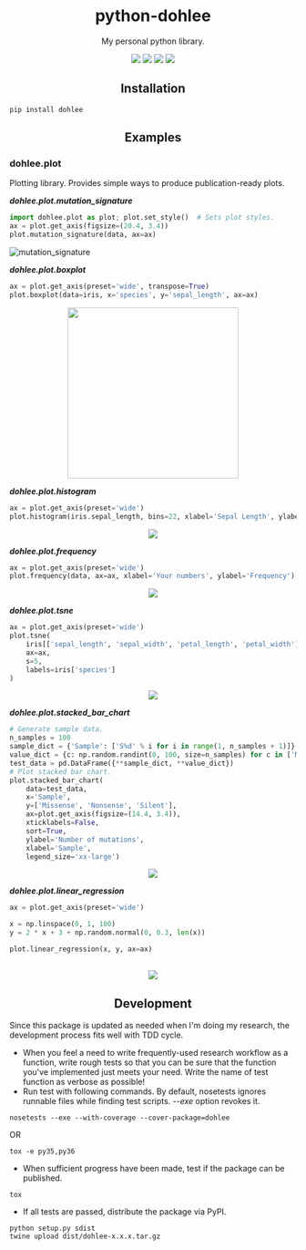 <h1 align="center">python-dohlee</h1>
<p align="center">My personal python library.</p>
<p align="center">
  <a href="https://readthedocs.org/projects/python-dohlee"><img src="https://readthedocs.org/projects/python-dohlee/badge/?style=flat" /></a>
  <a href="https://pypi.python.org/pypi/dohlee"><img src="https://img.shields.io/pypi/v/dohlee.svg" /></a>
  <a href="https://travis-ci.org/dohlee/python-dohlee"><img src="https://travis-ci.org/dohlee/python-dohlee.svg?branch=develop" /></a>
  <a href="https://coveralls.io/r/dohlee/python-dohlee"><img src="https://coveralls.io/repos/dohlee/python-dohlee/badge.svg?branch=develop&service=github" /></a>
</p>

<h2 align="center">Installation</h2>

```
pip install dohlee
```

<h2 align="center">Examples</h2>

### dohlee.plot

Plotting library. Provides simple ways to produce publication-ready plots.

***dohlee.plot.mutation_signature***
```python
import dohlee.plot as plot; plot.set_style()  # Sets plot styles.
ax = plot.get_axis(figsize=(20.4, 3.4))
plot.mutation_signature(data, ax=ax)
```

![mutation_signature](img/mutation_signature.png)

***dohlee.plot.boxplot***
```python
ax = plot.get_axis(preset='wide', transpose=True)
plot.boxplot(data=iris, x='species', y='sepal_length', ax=ax)
```

<p align='center'><img src='img/boxplot.png' style='width:300px'/></p>

***dohlee.plot.histogram***
```python
ax = plot.get_axis(preset='wide')
plot.histogram(iris.sepal_length, bins=22, xlabel='Sepal Length', ylabel='Frequency', ax=ax)
```

<p align='center'><img src='img/histogram.png' /></p>

***dohlee.plot.frequency***
```python
ax = plot.get_axis(preset='wide')
plot.frequency(data, ax=ax, xlabel='Your numbers', ylabel='Frequency')
```

<p align='center'><img src='img/frequency.png'></p>

***dohlee.plot.tsne***
```python
ax = plot.get_axis(preset='wide')
plot.tsne(
    iris[['sepal_length', 'sepal_width', 'petal_length', 'petal_width']],
    ax=ax,
    s=5,
    labels=iris['species']
)
```
<p align='center'><img src='img/tsne.png'></p>

***dohlee.plot.stacked_bar_chart***
```python
# Generate sample data.
n_samples = 100
sample_dict = {'Sample': ['S%d' % i for i in range(1, n_samples + 1)]}
value_dict = {c: np.random.randint(0, 100, size=n_samples) for c in ['Missense', 'Nonsense', 'Silent']}
test_data = pd.DataFrame({**sample_dict, **value_dict})
# Plot stacked bar chart.
plot.stacked_bar_chart(
    data=test_data,          
    x='Sample',
    y=['Missense', 'Nonsense', 'Silent'],
    ax=plot.get_axis(figsize=(14.4, 3.4)),
    xticklabels=False,
    sort=True,
    ylabel='Number of mutations',
    xlabel='Sample',
    legend_size='xx-large')
```
<p align='center'><img src='img/stacked_bar_chart.png'></p>

***dohlee.plot.linear_regression***
```python
ax = plot.get_axis(preset='wide')

x = np.linspace(0, 1, 100)
y = 2 * x + 3 + np.random.normal(0, 0.3, len(x))

plot.linear_regression(x, y, ax=ax)
```
<h2 align='center'><img src='img/linear_regression.png' /></h2>

<h2 align='center'>Development</h2>

Since this package is updated as needed when I'm doing my research, the development process fits well with TDD cycle.
- When you feel a need to write frequently-used research workflow as a function, write rough tests so that you can be sure that the function you've implemented just meets your need. Write the name of test function as verbose as possible!
-  Run test with following commands. By default, nosetests ignores runnable files while finding test scripts. *--exe* option revokes it.
```shell
nosetests --exe --with-coverage --cover-package=dohlee
```
OR
```shell
tox -e py35,py36
```
- When sufficient progress have been made, test if the package can be published.
```shell
tox
```
- If all tests are passed, distribute the package via PyPI.
```shell
python setup.py sdist
twine upload dist/dohlee-x.x.x.tar.gz
```
